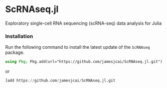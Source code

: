 # ScRNAseq.jl

Exploratory single-cell RNA sequencing (scRNA-seq) data analysis for Julia

### Installation

Run the following command to install the latest update of the `ScRNAseq` package.

```julia
using Pkg; Pkg.add(url="https://github.com/jamesjcai/ScRNAseq.jl.git")
```

or

```julia
]add https://github.com/jamesjcai/ScRNAseq.jl.git
```
